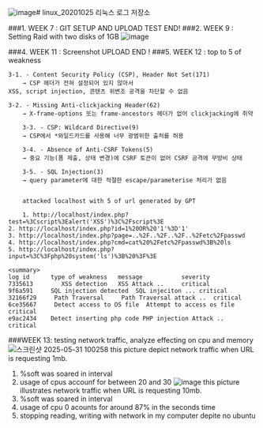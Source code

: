 ![image](https://github.com/user-attachments/assets/78a366f9-d4c1-4dee-8d73-edf186affea2)# linux_20201025
리눅스 로그 저장소

###1. WEEK 7 : GIT SETUP AND UPLOAD TEST END!
###2. WEEK 9 : Setting Raid with two disks of 1GB
   ![image](https://github.com/user-attachments/assets/44e0e029-5552-4352-affe-31afa292d12f)

###4. WEEK 11 : Screenshot UPLOAD END !
###5. WEEK 12 : top to 5 of weakness

	3-1. - Content Security Policy (CSP), Header Not Set(171)
    	→ CSP 헤더가 전혀 설정되어 있지 않아서
 	XSS, script injection, 콘텐츠 위변조 공격을 차단할 수 없음
 	
 	3-2. - Missing Anti-clickjacking Header(62)
    	→ X-frame-options 또는 frame-ancestors 헤더가 없어 clickjacking에 취약
    	
    	3-3. - CSP: Wildcard Directive(9) 
    	→ CSP에서 *와일드카드를 사용해 너무 광범위한 출처를 허용
    	
    	3-4. - Absence of Anti-CSRF Tokens(5)
     	→ 중요 기능(폼 제출, 상태 변경)에 CSRF 토큰이 없어 CSRF 공격에 무방비 상태
     	
     	3-5. - SQL Injection(3)
        → query parameter에 대한 적절한 escape/parameterise 처리가 없음
        
        
        attacked localhost with 5 of url generated by GPT
        
        1. http://localhost/index.php?test=%3Cscript%3Ealert('XSS')%3C%2Fscript%3E
	2. http://localhost/index.php?id=1%20OR%20'1'%3D'1'
	3. http://localhost/index.php?page=..%2F..%2F..%2F..%2Fetc%2Fpasswd
	4. http://localhost/index.php?cmd=cat%20%2Fetc%2Fpasswd%3B%20ls
	5. http://localhost/index.php?input=%3C%3Fphp%20system('ls')%3B%20%3F%3E

	<summary>
	log id      type of weakness   message           severity
	7335613	       XSS detection   XSS Attack ..     critical
	9f6a591     SQL injection detected  SQL injeciton ... critical
	32166f29     Path Traversal     Path Traversal attack ..  critical
	6ce35667     Detect access to OS file  Attempt to access os file critical
	e9ac2434    Detect inserting php code PHP injection Attack ..   critical
	
###WEEK 13: testing network traffic, analyze effecting on cpu and memory
![스크린샷 2025-05-31 100258](https://github.com/user-attachments/assets/cf92574c-71f6-4b56-8bcb-fb71cae3e3a3)
this picture depict network traffic when URL is requesting 1mb.
 1. %soft was soared in interval
 2. usage of cpus accounf for between 20 and 30
![image](https://github.com/user-attachments/assets/aedc2dd6-9d3f-4fd4-a490-f31770c06787)
this picture illustrates network traffic when URL is requesting 10mb.
 1. %soft was soared in interval
 2. usage of cpu 0 acounts for around 87% in the seconds time
 3. stopping reading, writing with network in my computer depite no ubuntu
